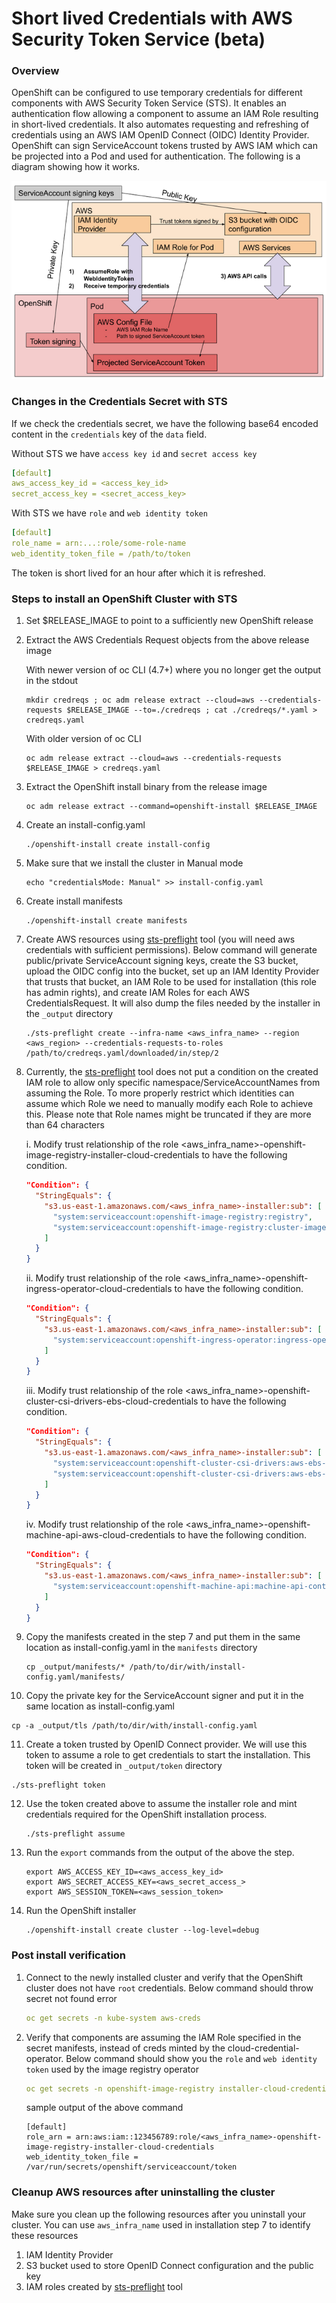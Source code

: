 # Short lived Credentials with AWS Security Token Service (beta)
### Overview
OpenShift can be configured to use temporary credentials for different components with AWS Security Token Service (STS). It enables an authentication flow allowing a component to assume an IAM Role resulting in short-lived credentials. It also automates requesting and refreshing of credentials using an AWS IAM OpenID Connect (OIDC) Identity Provider. OpenShift can sign ServiceAccount tokens trusted by AWS IAM which can be projected into a Pod and used for authentication. The following is a diagram showing how it works.

![sts flow](sts_flow.png)

### Changes in the Credentials Secret with STS
If we check the credentials secret, we have the following base64 encoded content in the `credentials` key of the `data` field.

Without STS we have `access key id` and `secret access key`

```yaml
[default]
aws_access_key_id = <access_key_id>
secret_access_key = <secret_access_key>
```

With STS we have `role` and `web identity token`

```yaml
[default]
role_name = arn:...:role/some-role-name
web_identity_token_file = /path/to/token
```
The token is short lived for an hour after which it is refreshed.

### Steps to install an OpenShift Cluster with STS

1. Set $RELEASE_IMAGE to point to a sufficiently new OpenShift release
2. Extract the AWS Credentials Request objects from the above release image
   
   With newer version of oc CLI (4.7+) where you no longer get the output in the stdout
   ```
   mkdir credreqs ; oc adm release extract --cloud=aws --credentials-requests $RELEASE_IMAGE --to=./credreqs ; cat ./credreqs/*.yaml > credreqs.yaml
   ```
   With older version of oc CLI
   ```
   oc adm release extract --cloud=aws --credentials-requests $RELEASE_IMAGE > credreqs.yaml
   ```
3. Extract the OpenShift install binary from the release image
   ```
   oc adm release extract --command=openshift-install $RELEASE_IMAGE
   ```
4. Create an install-config.yaml
   ```
   ./openshift-install create install-config
   ```
5. Make sure that we install the cluster in Manual mode
   ```
   echo "credentialsMode: Manual" >> install-config.yaml
   ``` 
6. Create install manifests
   ```
   ./openshift-install create manifests   
   ```
7. Create AWS resources using [sts-preflight](https://github.com/sjenning/sts-preflight) tool (you will need aws credentials with sufficient permissions). Below command will generate public/private ServiceAccount signing keys, create the S3 bucket, upload the OIDC config into the bucket, set up an IAM Identity Provider that trusts that bucket, an IAM Role to be used for installation (this role has admin rights), and create IAM Roles for each AWS CredentialsRequest. It will also dump the files needed by the installer in the `_output` directory
   ```
   ./sts-preflight create --infra-name <aws_infra_name> --region <aws_region> --credentials-requests-to-roles /path/to/credreqs.yaml/downloaded/in/step/2   
   ```
8. Currently, the [sts-preflight](https://github.com/sjenning/sts-preflight) tool does not put a condition on the created IAM role to allow only specific namespace/ServiceAccountNames from assuming the Role. To more properly restrict which identities can assume which Role we need to manually modify each Role to achieve this. Please note that Role names might be truncated if they are more than 64 characters

   i. Modify trust relationship of the role <aws_infra_name>-openshift-image-registry-installer-cloud-credentials to have the following condition.

    ```json
    "Condition": {
      "StringEquals": {
        "s3.us-east-1.amazonaws.com/<aws_infra_name>-installer:sub": [
          "system:serviceaccount:openshift-image-registry:registry",
          "system:serviceaccount:openshift-image-registry:cluster-image-registry-operator"
        ]
      }
    }         
    ```

   ii. Modify trust relationship of the role <aws_infra_name>-openshift-ingress-operator-cloud-credentials to have the following condition.

    ```json
    "Condition": {
      "StringEquals": {
        "s3.us-east-1.amazonaws.com/<aws_infra_name>-installer:sub": [
          "system:serviceaccount:openshift-ingress-operator:ingress-operator"
        ]
      }
    }         
    ```
   iii. Modify trust relationship of the role <aws_infra_name>-openshift-cluster-csi-drivers-ebs-cloud-credentials to have the following condition.

    ```json
    "Condition": {
      "StringEquals": {
        "s3.us-east-1.amazonaws.com/<aws_infra_name>-installer:sub": [
          "system:serviceaccount:openshift-cluster-csi-drivers:aws-ebs-csi-driver-operator",
          "system:serviceaccount:openshift-cluster-csi-drivers:aws-ebs-csi-driver-controller-sa"          
        ]
      }
    }         
    ```
   iv. Modify trust relationship of the role <aws_infra_name>-openshift-machine-api-aws-cloud-credentials to have the following condition.

    ```json
    "Condition": {
      "StringEquals": {
        "s3.us-east-1.amazonaws.com/<aws_infra_name>-installer:sub": [
          "system:serviceaccount:openshift-machine-api:machine-api-controllers"          
        ]
      }
    }         
    ```

9. Copy the manifests created in the step 7 and put them in the same location as install-config.yaml in the `manifests` directory
   ```
   cp _output/manifests/* /path/to/dir/with/install-config.yaml/manifests/
   ```
10. Copy the private key for the ServiceAccount signer and put it in the same location as install-config.yaml
   ```
   cp -a _output/tls /path/to/dir/with/install-config.yaml
   ```
11. Create a token trusted by OpenID Connect provider. We will use this token to assume a role to get credentials to start the installation. This token will be created in `_output/token` directory
   ```
   ./sts-preflight token
   ```
12. Use the token created above to assume the installer role and mint credentials required for the OpenShift installation process.
    ```
    ./sts-preflight assume
    ```
13. Run the `export` commands from the output of the above the step.
    ```
    export AWS_ACCESS_KEY_ID=<aws_access_key_id>
    export AWS_SECRET_ACCESS_KEY=<aws_secret_access_>
    export AWS_SESSION_TOKEN=<aws_session_token>
    ```
14. Run the OpenShift installer
    ```
    ./openshift-install create cluster --log-level=debug
    ```

### Post install verification

1. Connect to the newly installed cluster and verify that the OpenShift cluster does not have `root` credentials. Below command should throw secret not found error
   ```yaml
   oc get secrets -n kube-system aws-creds
   ```
2. Verify that components are assuming the IAM Role specified in the secret manifests, instead of creds minted by the cloud-credential-operator. Below command should show you the `role` and `web identity token` used by the image registry operator
   ```yaml
   oc get secrets -n openshift-image-registry installer-cloud-credentials -o json | jq -r .data.credentials | base64 -d
   ```
   sample output of the above command
   ```
   [default]
   role_arn = arn:aws:iam::123456789:role/<aws_infra_name>-openshift-image-registry-installer-cloud-credentials
   web_identity_token_file = /var/run/secrets/openshift/serviceaccount/token
   ```

### Cleanup AWS resources after uninstalling the cluster

Make sure you clean up the following resources after you uninstall your cluster. You can use `aws_infra_name` used in installation step 7 to identify these resources

1. IAM Identity Provider
2. S3 bucket used to store OpenID Connect configuration and the public key
3. IAM roles created by [sts-preflight](https://github.com/sjenning/sts-preflight) tool